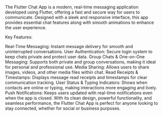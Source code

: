 The Flutter Chat App is a modern, real-time messaging application developed using Flutter, offering a fast and secure way for users to communicate. Designed with a sleek and responsive interface, this app provides essential chat features along with smooth animations to enhance the user experience.

Key Features:

Real-Time Messaging: Instant message delivery for smooth and uninterrupted conversations.
User Authentication: Secure login system to keep chats private and protect user data.
Group Chats & One-on-One Messaging: Supports both private and group conversations, making it ideal for personal and professional use.
Media Sharing: Allows users to share images, videos, and other media files within chat.
Read Receipts & Timestamps: Displays message read receipts and timestamps for clear communication tracking.
User Status & Typing Indicators: Shows when contacts are online or typing, making interactions more engaging and lively.
Push Notifications: Keeps users updated with real-time notifications even when the app is closed.
With its clean design, powerful functionality, and seamless performance, the Flutter Chat App is perfect for anyone looking to stay connected, whether for social or business purposes.

